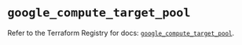 # `google_compute_target_pool`

Refer to the Terraform Registry for docs: [`google_compute_target_pool`](https://registry.terraform.io/providers/hashicorp/google/5.32.0/docs/resources/compute_target_pool).
